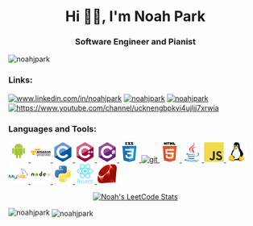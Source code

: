<!-- Thanks for visiting!

[YouTube](https://www.youtube.com/channel/UCKNEngBpKyi4uJLJj7XrWiA) //
[LinkedIn](https://www.linkedin.com/in/noah-park-b263b7152/) //
[LeetCode](https://leetcode.com/noahjpark/) //
[Personal Website](https://noahjpark.github.io/portfolio/)

---

<p align=center>
 <a href="https://leetcode.com/noahjpark">
    <img title="Noah's LeetCode Stats" alt="Noah's LeetCode Stats" src="https://leetcode.card.workers.dev/?username=noahjpark&style=dark&font=Garamond&extension=activity" />
 </a>
  <a href="https://github-readme-stats.vercel.app/api?username=noahjpark&show_icons=true&hide_border=true&&count_private=true&include_all_commits=true">
    <img title="Noah's Github Stats" alt="Noah's Github Stats" src="https://github-readme-stats.vercel.app/api?username=noahjpark&show_icons=true&hide_border=true&&count_private=true&include_all_commits=true" />
  </a>
 </p>
 -->
 
 <h1 align="center">Hi ✌🏼, I'm Noah Park</h1>
<h3 align="center">Software Engineer and Pianist</h3>

<p align="left"> <img src="https://komarev.com/ghpvc/?username=noahjpark&label=Profile%20views&color=0e75b6&style=flat" alt="noahjpark" /> </p>

<h3 align="left">Links:</h3>
<p align="left">
<a href="https://linkedin.com/in/noahjpark" target="_blank"><img align="center" src="https://raw.githubusercontent.com/rahuldkjain/github-profile-readme-generator/master/src/images/icons/Social/linked-in-alt.svg" alt="www.linkedin.com/in/noahjpark" height="30" width="40" /></a>
<a href="https://instagram.com/noahjpark" target="_blank"><img align="center" src="https://raw.githubusercontent.com/rahuldkjain/github-profile-readme-generator/master/src/images/icons/Social/instagram.svg" alt="noahjpark" height="30" width="40" /></a>
<a href="https://www.leetcode.com/noahjpark" target="_blank"><img align="center" src="https://raw.githubusercontent.com/rahuldkjain/github-profile-readme-generator/master/src/images/icons/Social/leet-code.svg" alt="noahjpark" height="30" width="40" /></a>
<a href="https://www.youtube.com/channel/UCKNEngBpKyi4uJLJj7XrWiA" target="_blank"><img align="center" src="https://raw.githubusercontent.com/rahuldkjain/github-profile-readme-generator/master/src/images/icons/Social/youtube.svg" alt="https://www.youtube.com/channel/ucknengbpkyi4ujljj7xrwia" height="30" width="40" /></a>
</p>

<h3 align="left">Languages and Tools:</h3>
<p align="left"> <a href="https://developer.android.com" target="_blank"> <img src="https://raw.githubusercontent.com/devicons/devicon/master/icons/android/android-original-wordmark.svg" alt="android" width="40" height="40"/> </a> <a href="https://aws.amazon.com" target="_blank"> <img src="https://raw.githubusercontent.com/devicons/devicon/master/icons/amazonwebservices/amazonwebservices-original-wordmark.svg" alt="aws" width="40" height="40"/> </a> <a href="https://www.cprogramming.com/" target="_blank"> <img src="https://raw.githubusercontent.com/devicons/devicon/master/icons/c/c-original.svg" alt="c" width="40" height="40"/> </a> <a href="https://www.w3schools.com/cpp/" target="_blank"> <img src="https://raw.githubusercontent.com/devicons/devicon/master/icons/cplusplus/cplusplus-original.svg" alt="cplusplus" width="40" height="40"/> </a> <a href="https://www.w3schools.com/cs/" target="_blank"> <img src="https://raw.githubusercontent.com/devicons/devicon/master/icons/csharp/csharp-original.svg" alt="csharp" width="40" height="40"/> </a> <a href="https://www.w3schools.com/css/" target="_blank"> <img src="https://raw.githubusercontent.com/devicons/devicon/master/icons/css3/css3-original-wordmark.svg" alt="css3" width="40" height="40"/> </a> <a href="https://git-scm.com/" target="_blank"> <img src="https://www.vectorlogo.zone/logos/git-scm/git-scm-icon.svg" alt="git" width="40" height="40"/> </a> <a href="https://www.w3.org/html/" target="_blank"> <img src="https://raw.githubusercontent.com/devicons/devicon/master/icons/html5/html5-original-wordmark.svg" alt="html5" width="40" height="40"/> </a> <a href="https://www.java.com" target="_blank"> <img src="https://raw.githubusercontent.com/devicons/devicon/master/icons/java/java-original.svg" alt="java" width="40" height="40"/> </a> <a href="https://developer.mozilla.org/en-US/docs/Web/JavaScript" target="_blank"> <img src="https://raw.githubusercontent.com/devicons/devicon/master/icons/javascript/javascript-original.svg" alt="javascript" width="40" height="40"/> </a> <a href="https://www.linux.org/" target="_blank"> <img src="https://raw.githubusercontent.com/devicons/devicon/master/icons/linux/linux-original.svg" alt="linux" width="40" height="40"/> </a> <a href="https://www.mysql.com/" target="_blank"> <img src="https://raw.githubusercontent.com/devicons/devicon/master/icons/mysql/mysql-original-wordmark.svg" alt="mysql" width="40" height="40"/> </a> <a href="https://nodejs.org" target="_blank"> <img src="https://raw.githubusercontent.com/devicons/devicon/master/icons/nodejs/nodejs-original-wordmark.svg" alt="nodejs" width="40" height="40"/> </a> <a href="https://www.python.org" target="_blank"> <img src="https://raw.githubusercontent.com/devicons/devicon/master/icons/python/python-original.svg" alt="python" width="40" height="40"/> </a> <a href="https://reactjs.org/" target="_blank"> <img src="https://raw.githubusercontent.com/devicons/devicon/master/icons/react/react-original-wordmark.svg" alt="react" width="40" height="40"/> </a> <a href="https://www.ruby-lang.org/en/" target="_blank"> <img src="https://raw.githubusercontent.com/devicons/devicon/master/icons/ruby/ruby-original.svg" alt="ruby" width="40" height="40"/> </a> </p>

<p align=center>
 <a href="https://leetcode.com/noahjpark">
    <img title="Noah's LeetCode Stats" alt="Noah's LeetCode Stats" src="https://leetcode.card.workers.dev/?username=noahjpark&style=dark&font=Garamond&extension=activity" />
 </a>

<p><img align="left" src="https://github-readme-stats.vercel.app/api/top-langs?username=noahjpark&show_icons=true&locale=en&layout=compact" alt="noahjpark" /></p>

<p>&nbsp;<img align="center" src="https://github-readme-stats.vercel.app/api?username=noahjpark&show_icons=true&locale=en" alt="noahjpark" /></p>
</p>
